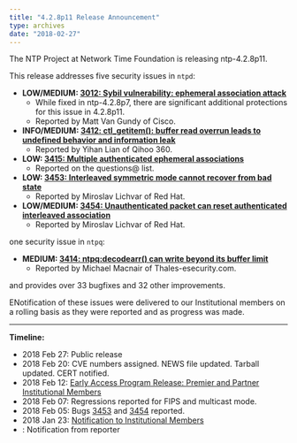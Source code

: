```yaml
---
title: "4.2.8p11 Release Announcement"
type: archives
date: "2018-02-27"
---
```


The NTP Project at Network Time Foundation is releasing ntp-4.2.8p11.

This release addresses five security issues in `ntpd`:

* **LOW/MEDIUM: [3012: Sybil vulnerability: ephemeral association attack](/support/securitynotice/ntpbug3012)**
  * While fixed in ntp-4.2.8p7, there are significant additional protections for this issue in 4.2.8p11.
  * Reported by Matt Van Gundy of Cisco. 
* **INFO/MEDIUM: [3412: ctl_getitem(): buffer read overrun leads to undefined behavior and information leak](/support/securitynotice/ntpbug3412)**
  * Reported by Yihan Lian of Qihoo 360. 
* **LOW: [3415: Multiple authenticated ephemeral associations](/support/securitynotice/ntpbug3415)**
  * Reported on the questions@ list. 
* **LOW: [3453: Interleaved symmetric mode cannot recover from bad state](/support/securitynotice/ntpbug3453)**
  * Reported by Miroslav Lichvar of Red Hat. 
* **LOW/MEDIUM: [3454: Unauthenticated packet can reset authenticated interleaved association](/support/securitynotice/ntpbug3454)**
  * Reported by Miroslav Lichvar of Red Hat. 

one security issue in `ntpq`:

* **MEDIUM: [3414: ntpq:decodearr() can write beyond its buffer limit](/support/securitynotice/ntpbug3414)**
  * Reported by Michael Macnair of Thales-esecurity.com. 

and provides over 33 bugfixes and 32 other improvements.

ENotification of these issues were delivered to our Institutional members on a rolling basis as they were reported and as progress was made.

* * *

**Timeline:**

* 2018 Feb 27: Public release
* 2018 Feb 20: CVE numbers assigned. NEWS file updated. Tarball updated. CERT notified.
* 2018 Feb 12: [Early Access Program Release: Premier and Partner Institutional Members](https://www.nwtime.org/membership/benefits)
* 2018 Feb 07: Regressions reported for FIPS and multicast mode.
* 2018 Feb 05: Bugs [3453](/support/securitynotice/ntpbug3453) and [3454](/support/securitynotice/ntpbug3454) reported.
* 2018 Jan 23: [Notification to Institutional Members](https://www.nwtime.org/membership/benefits)
* : Notification from reporter 